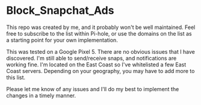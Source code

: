# Block_Snapchat_Ads
This repo was created by me, and it probably won't be well maintained. Feel free to subscribe to the list within Pi-hole, or use the domains on the list as a starting point for your own implementation. 

This was tested on a Google Pixel 5. There are no obvious issues that I have discovered. I'm still able to send/receive snaps, and notifications are working fine. I'm located on the East Coast so I've whitelisted a few East Coast servers. Depending on your geography, you may have to add more to this list. 

Please let me know of any issues and I'll do my best to implement the changes in a timely manner.
